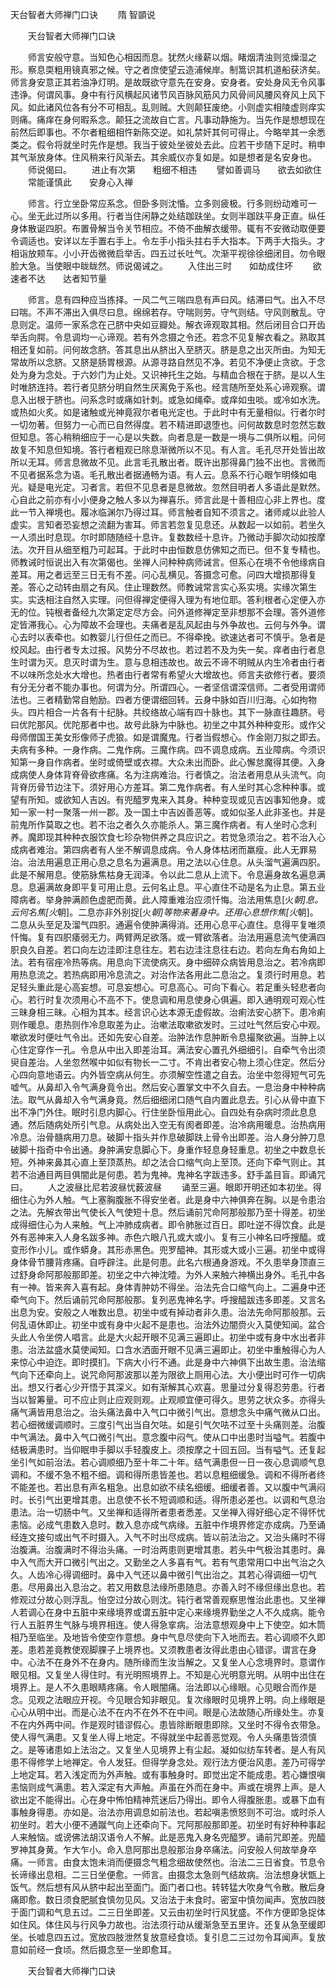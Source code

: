   天台智者大师禅门口诀
　　隋 智顗说




　　天台智者大师禅门口诀

　　师言安般守意。当知色心相因而息。犹然火缘薪以烟。睹烟清浊则览燥湿之形。察息耎粗用镜真邪之候。守之者庶使望云造浦候岸。制篙识其机道船获济矣。师言身安意正其若油净灯明。是故既欲守意先在安身。安身者。安处身风无令风事违诤。何谓风事。身中有行风横起风诸节风百脉风筋风力风骨间风腰风脊风上风下风。如此诸风位各有分不可相乱。乱则贼。大则颠狂废绝。小则虚实相陵虚则痒实则痛。痛痒在身何暇系念。颠狂之流故自亡言。凡事动静施为。当先作是想想现在前然后即事也。不尔者粗细相忤新陈交逆。如礼禁奸其何可得止。今略举其一余悉类之。假令将就坐时先作是想。我当于彼处坐彼处去此。应若干步随下足时。稍申其气渐放身体。住风稍来行风渐去。其余威仪亦复如是。如是想者是名安身也。
　　师说偈曰。
　　进止有次第　　粗细不相违
　　譬如善调马　　欲去如欲住
　　常能谨慎此　　安身心入禅

　　师言。行立坐卧常应系念。但卧多则沈惛。立多则疲极。行多则纷动难可一心。坐无此过所以多用。行者当住闲静之处结跏趺坐。女则半跏趺平身正直。纵任身体散诞四胑。布置骨解当令关节相应。不倚不曲解衣缓带。辄有不安微动取便要令调适也。安详以左手置右手上。令左手小指头拄右手大指本。下两手大指头。才相诣放颊车。小小开齿微微启举舌。四五过长吐气。次渐平视徐徐细闭目。勿令眼脸大急。当使眼中眬眬然。师说偈诫之。
　　入住出三时　　如劫成住坏
　　欲速者不达　　达者知节量

　　师言。息有四种应当拣择。一风二气三喘四息有声曰风。结滞曰气。出入不尽曰喘。不声不滞出入俱尽曰息。绵绵若存。守喘则劳。守气则结。守风则散乱。守息则定。温师一家系念在己脐中央如豆瓣处。解衣谛观取其相。然后闭目合口开齿举舌向腭。令息调均一心谛观。若有外念摄之令还。若念不见复解衣看之。熟取其相还复如前。问何故念脐。答其息出从脐出入至脐灭。脐是息之出灭所由。为知无常故所以念脐。又脐是肠胃根源。从源寻路自然见不净。若见不净便止贪欲。于念处为身为念处。于六妙门为止处。又识神托生之始。与精血合根在于脐。是以人生时唯脐连持。若行者见脐分明自然生厌离免于系也。经言随所至处系心谛观察。谓息入出根于脐也。问系念时或痛如针刺。或急如绳牵。或痒如虫啖。或冷如水洗。或热如火炙。如是诸触或光神竟寂尔者电光定也。于此时中有无量相似。行者尔时一切勿著。但努力一心而已自然得度。若不精进即退堕也。问何故数息时忽然忘数但知息。答心稍稍细应于一心是以失数。向者息是一数是一境与二俱所以粗。问何故复不知息但知境。答行者粗观已除息渐微所以不见。有人言。毛孔尽开处皆出故所以无耳。师言息微故不见。此言毛孔散出者。既许出那得鼻门独不出也。言微而不见者据系念为语。毛孔散出者据通畅为语。有人云。息系不行心眼乍明倏如电光。疑是电光定。习者言。若但不见息者是息微故。忽然目明者人多语此是默然。心自此之前亦有小小便身之触人多以为禅喜乐。师言此是十善相应心非上界也。度此一节入禅境也。履冰临渊尔乃得过耳。师言触者自知不须言之。诸师咸以此验人虚实。言知者恐妄想之流翻为害耳。师言若忽复见息还。从数起一以如前。若坐久一人须出时息现。尔时即随随经十息许。复数数经十息许。乃微动手脚次动如按摩法。次开目从细至粗乃可起耳。于此时中由恒数息仿佛知之而已。但不复专精也。师教诫时恒说出入有次第偈也。坐禅人问种种病师诫言。但系心在境不令他缘病自差耳。用之者远至三日无有不差。问心乱横见。答摄念可愈。问四大增损那得复差。答心之动转由扇之有风。住止理数然。师教诫常言实心系实境。实缘次第生实。实迭相注自然入实理。问但得禅定便得入理为有地位耶。答利根者心定便入亦无的位。钝根者备经九次第定定尽方会。问外道修禅定至非想那不会理。答外道修定皆滞我心。心为障故不会理也。夫痛者是乱风起由与外争故也。云何与外争。谓心去时以表牵也。如教婴儿行但任之而已。不得牵挽。欲速达者可不慎乎。急者是绞风起。由行者专太过报。风势分不尽故也。若过若不及为失一矣。痒者由行者息生时谓为灭。息灭时谓为生。意与息相违故也。故云不谛不明贼从内生冷者由行者不以味所念处水大增也。热者由行者常有希望火大增故也。师言夫欲修行者。要须有分无分者不能办事也。何谓为分。所谓四心。一者坚信谓深信师。二者受用谓师法也。三者精勤常自勉励。四者方便谓细回转。云身中脉如百川归海。心如拘物头。四片相合一片各有十纪脉。共绞络故心端有四十脉也。其下一脉直往趣脐。号曰优陀那风。优陀那者中也。故号此脉为中脉也。初坐之中其外种种变形。或作父母师僧国王美女形像师子虎狼。如是谓魔鬼。行者当假想心。作金刚刀拟之即去。夫病有多种。一身作病。二鬼作病。三魔作病。四不调息成病。五业障病。今须识知第一身自作病者。坐时或倚壁或衣襟。大众未出而卧。此心懈怠魔得其便。入身成病使人身体背脊骨欲疼痛。名为注病难治。行者慎之。治法者用息从头流气。向背脊历骨节边注下。须好用心方差耳。第二鬼作病者。有人坐时其心念种种事。或望有所知。或欲知人吉凶。有兜醯罗鬼来入其身。种种变现或见吉凶事知他身。或知一家一村一聚落一州一郡。及一国土中吉凶善恶等。或如似圣人此非圣也。并是前鬼所作莫取之也。若不治之者久久亦能杀人。第三魔作病者。有人坐时心念利养。魔即现其种种衣服饮食七珍杂物供养之具应识之。若觉急须治之。若不治入心成病者难治。第四病者有人坐不解调息成病。令人身体枯闭而羸瘦。此人无罪易治。治法用遍息正用心息之息名为遍满息。用之法以心住息。从头溜气遍满四胑。此是不解用息。使筋脉焦枯身无润泽。令以此二息从上流下。令息遍身故名遍息满息。息遍满故身即平复可用止息。云何名止息。平心直住不动是名为止息。第五业障病者。举身肿满颜色虚肥而黄。此人障重难治应须忏悔。治法用焦息[火*朝]息。云何名焦[火*朝]。二息亦非外别捉[火*朝]等物来著身中。还用心息想作焦[火*朝]。二息从头至足及溜气四胑。通遍令使肿满得消。还用心息平心直住。息得平复唯须忏悔。复有四胑痿弱无力。两臂两足欲落。或一臂欲落者。治法用遍息流气使满四胑良久自差。若口向左边洼即注息往左。若右边洼注息往右边。若向左角右角如上法。若有宿痤冷热等病。用息向下流使病灭。身中细碎众病皆用息治之。若冷病即用热息流之。若热病即用冷息流之。对治作法各用此二息治之。复须行时用息。若足轻头重此是心高妄想。可息妄想心。可息高心。可向下看心。若足重头轻悲者向心。若行时复次须用心不高不下。使息调和用息使身心俱遍。即入通明观可观心性三昧身相三昧。心相为其本。经言识心达本源无虚假故。治痢法安心脐下。患冷痢则作暖息。患热则作冷息取差为止。治嗽法取嗽欲发时。三过吐气然后安心中观。嗽欲发时便吐气令出。还如先安心自差。治肿法作息肿断令息撮聚欲遍。当肿上以心住定穿作一孔。令息从中出入即差治耳。满法安心置孔外细细引。自牵气令出须臾自差治。人坐忽然喉中如似有物长一二寸。不肯出者安心物上须心住定。然后分心四向意地语云。内外皆空病从何生。亦须解空性遣之自去。治坐中忽得短气可先嘘气。从鼻却入令气满身竟令出。然后安心置掌文中不久自去。一息治身中种种病法。取气从鼻却入令气满身竟。然后细细闭口随气自内置此息去。引心从骨中直下出不净门外住。眠时引息内脚心。行住坐卧恒用此心。自四处有杂病时须此息息通。然后随病处所引气息。从病处出入空无有阂者即差。治冷病用暖息。治热病用冷息。治骨髓病用刀息。破脚十指头并作息破脚趺上骨令出即差。治人身分肿刀息破脚十指奇中令出通。身肿满安息脚心下。身重作轻息身轻重息。初坐之中数息长短。外神来鼻其心直上至顶蒸热。却之法合口缩气向上至顶。还向下牵气则止。其若不治通目两目俱闇此是何患。若为鬼神。鬼神名字跋违多。舒手盖目盲。即诵咒曰。
　　人之波昼比尼若波昼忧薮波昼
　　诵至三遍。眼即开明还如本初坐。得细住心为外人触。气上塞胸腹胀不得安坐者。此是身中六神俱奔在胸。以是令患治之法。先解衣带出气使长入气使短十息。然后诵前咒命阿那般那乃至十得差。初坐成得细住心为人来触。气上冲肺成病者。即令肺胀过百日。即吐逆不得饮食。此是外有恶神来入人身名跋多神。赤色六眼八孔或大或小。复有三小神名曰呼搜醯。或变形作小儿。或作蟒身。其形赤黑色。兜罗醯神。其形或大或小三遍。初坐中或得身体骨节腰背疼痛。自呼辟注。此是何患。此名六根通身游戏。不久患举身顶直三过舒身命阿那般那即差。初坐之中六神沈曀。为外人来触六神横出身外。毛孔中各有一神。皆来奔入喜有起。身体青肿妨不得坐。治法先合口缩气向上。二遍身中还牵气向下。然后诵前咒命阿那般那。复列恶鬼神名字。呼搜醯跋违多即差。又言名出息为安。安般之人唯数出息。初坐中或有掉动者非久患。治法先命阿那般那。云何乱语休即止。初坐中或有身中火起不是患也。治法外边闇赍火入莫使知闻。盆合头此人令坐傍人唱言。此是大火起开眼不见满三遍即止。初坐中或有身中水出者非患。治法盆盛水莫使闻知。口含水洒面开眼不见满三遍即止。初坐中重触得心为人来惊心中迫迮。即时摸扪。下病大小行不通。此是身中六神俱下出故生患。治法缩气向下还牵向上。说咒命阿那波那以差为限欲上厕用心法。大小便出时可作一切病出。想又行者心少开悟于其深义。如有渐解其心欢喜。思量过分复得忍劳患。行者当以智筹量。可不应止则止应观则观。止观顺宜便可得久。思劳之状众多。亦得头痛气满皆用息治之。治头痛法鼻中入气口中微引气出。意想念头中痛气微从口出。若心细微缓调顺时。三度引气出当自欠呿。如是引气欠呿不过至十头痛则差。治腹中气满法。鼻中入气口微引气出。意念腹中闷气。使从口中出患时当嗌气。若腹中结极满患时。当仰眠申手脚以手轻腹皮上。须按摩之十回五回。当有嗌气。还复起坐引气如前治法。若心调顺细乃至十年二十年。结气满患但一日一夜心息调顺气息调和。不缓不急不粗不细。调和得所患皆差也。若以息粗细缓急。调和不得所者终不能差也。若出息有声名粗急。出息如欲不续名细缓。细缓者善。又以腹中气满闷时。长引气出更增其患。出息使不长不短调顺和适。得所患必差也。以调和气息治患法。治一切肠中气。又坐禅和适得所者患者悉差。又坐禅入得好细心定不得怀忧恚恼。必成气患数入息时。数入息亦成气病缘。五脏中作境界修定亦成病。乃至诵经连文接句或出气不时摄入。入气不时出尽成病。皆以前法治之。又治头痛时不得治腹满。治腹满时不得治头痛。一时治两患则更增其患。若头中气极治其患时。鼻中入气而大开口微引气出之。又勤坐之人多喜有气。若有气患常用口中出气治之久久。人齿冷心得调细时。鼻中入气还以鼻中微引气出治之。其若心得调细一切气患。尽用鼻出入息治之。若又用数息法缘所患随息。亦善入时不缘但缘出息也。若修观过分故心则浮乱。怡空过分故心则沈。钝行者常善观察思惟治此患也。又坐禅人若调心在身中五脏中来缘境界或谓五脏中定心来缘境界勤坐之人不久成病。能令行人五脏界生气脉与境界相连。使人得急挛病。治法意想观身中上下使空。如木筒相乃至临坐。及地皆令使空作意想。身中气息尽使向下入地而去。若心调顺不久即差。患若差竟教使观脚腂子上境界也。又须教患者汝得此患由心错谬。谓言在身中。心法不在身外不在身内。随所缘而生汝当解之。又复坐人心念境界时。意谓作眼见相。又复坐人得住时。有光明照境界上。不知是心光明意光明。从明中出住在境界上。是人不久患眼睛疼痛。令人眼闇痛。治法即以心缘眼。心见眼合而作是念。见观之法眼应开视。今见眼合知非眼见。复次缘眼时见境界上明。向上缘眼是心心从明中出。而是心法不在内不在外不在中间。眼是心法故随心所缘处生。亦复不在内外两中间。作是观时错谬假心。患皆除断眼患即除。又坐时不得令衣带急。使人得气满患。又复坐人得上地定。不得就坐中起善恶觉观。令人头痛患皆须慎之。是等诸患如上法治之。又复坐人见境界上有尘起。凝如似纺车转者。是人有风患不得修学上地禅定。令人发狂。但得学身念处。观行法方便治风患。差乃可得学上地定耳。若入浅定而为外声触。或有事触身时。即觉出定不能成患。若心嫌恨嗔恚恼则成气满患。若入深定有大声触。声虽在外而在身中。声或在境界上声。是人欲出定不能得出。心在身中怖怕精神荒迷后乃得出。即令人得腹胀患。或暴下血有事触身得患。亦如是。治法亦用调息如前法也。若起嗔恚愤怒则不可治。或时杀人初坐时。若大小便不通蹴气向上还牵向下。咒阿那般那即差。初坐时有好种种事起人来触恼。或谤佛法胡汉语令人不解。此是恶鬼入身名兜醯罗。诵前咒即差。兜醯罗神其身黄。乍大乍小。命入息阿那出息般那治身卒痛法。问安般人何故举身卒痛。一师言。由食太饱未消而便摄念气粗念细故使然也。治法二三日省食。节息令长谛缘出息相。二三日坐便愈。一师言。由摄念太急则气结故病。治法想身状甑上饭气。然后想有风从脐中起出至面门。面门者口也。转转猛大吹身气令散。散后身痛即愈。数日须食肥腻食慎勿见风。又治法于未食时。密室中慎勿闻声。宽放四肢于面门调和气息五过。二三日坐即差。又云由初坐时行风犹盛。不作方便即急捉体如住风。体住风与行风争力故也。治法须行动从缓渐急至五里许。还复从急至缓即坐。长嘘息四五过。宽放四肢泄然复放意经食顷。复引息二三过勿令耳闻声。复放意如前经一食顷。然后摄念至一坐即愈耳。

　　天台智者大师禅门口诀


